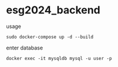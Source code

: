 # esg2024_backend

usage
```
sudo docker-compose up -d --build
```

enter database
```
docker exec -it mysqldb mysql -u user -p
```
